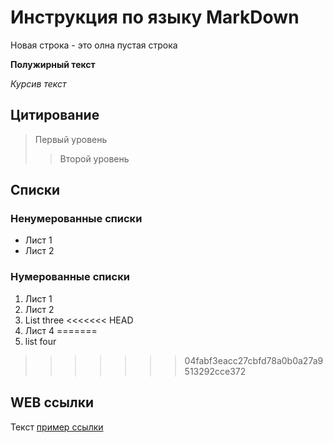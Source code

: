 # Инструкция по языку MarkDown
Новая строка - это олна пустая строка

**Полужирный текст**

*Курсив текст*

## Цитирование
> Первый уровень
>> Второй уровень

## Списки
### Ненумерованные списки
* Лист 1
* Лист 2
### Нумерованные списки
1. Лист 1
2. Лист 2
3. List three
<<<<<<< HEAD
4. Лист 4
=======
4. list four
>>>>>>> 04fabf3eacc27cbfd78a0b0a27a9513292cce372

## WEB ссылки
Текст [пример ссылки](http.example.com "Всплывающая подсказка")
